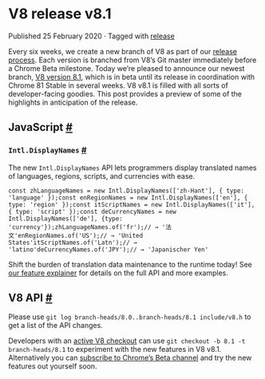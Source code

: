 V8 release v8.1
===============

Published 25 February 2020 · Tagged with [release](/blog/tags/release)

Every six weeks, we create a new branch of V8 as part of our [release process](https://v8.dev/docs/release-process). Each version is branched from V8’s Git master immediately before a Chrome Beta milestone. Today we’re pleased to announce our newest branch, [V8 version 8.1](https://chromium.googlesource.com/v8/v8.git/+log/branch-heads/8.1), which is in beta until its release in coordination with Chrome 81 Stable in several weeks. V8 v8.1 is filled with all sorts of developer-facing goodies. This post provides a preview of some of the highlights in anticipation of the release.

JavaScript [#](#javascript)
---------------------------

### `Intl.DisplayNames` [#](#intl.displaynames)

The new `Intl.DisplayNames` API lets programmers display translated names of languages, regions, scripts, and currencies with ease.

    const zhLanguageNames = new Intl.DisplayNames(['zh-Hant'], { type: 'language' });const enRegionNames = new Intl.DisplayNames(['en'], { type: 'region' });const itScriptNames = new Intl.DisplayNames(['it'], { type: 'script' });const deCurrencyNames = new Intl.DisplayNames(['de'], {type: 'currency'});zhLanguageNames.of('fr');// → '法文'enRegionNames.of('US');// → 'United States'itScriptNames.of('Latn');// → 'latino'deCurrencyNames.of('JPY');// → 'Japanischer Yen'

Shift the burden of translation data maintenance to the runtime today! See [our feature explainer](https://v8.dev/features/intl-displaynames) for details on the full API and more examples.

V8 API [#](#v8-api)
-------------------

Please use `git log branch-heads/8.0..branch-heads/8.1 include/v8.h` to get a list of the API changes.

Developers with an [active V8 checkout](/docs/source-code#using-git) can use `git checkout -b 8.1 -t branch-heads/8.1` to experiment with the new features in V8 v8.1. Alternatively you can [subscribe to Chrome’s Beta channel](https://www.google.com/chrome/browser/beta.html) and try the new features out yourself soon.